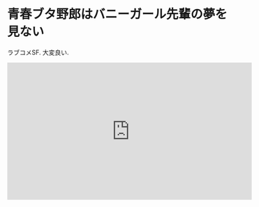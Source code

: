 # 青春ブタ野郎はバニーガール先輩の夢を見ない


ラブコメSF.
大変良い.


<iframe width="560" height="315" src="https://www.youtube.com/embed/JoWXo6WuLqA" frameborder="0" allow="accelerometer; autoplay; encrypted-media; gyroscope; picture-in-picture" allowfullscreen></iframe>
